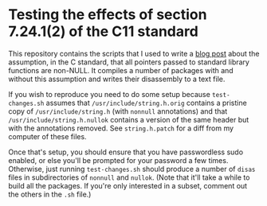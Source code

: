 # Testing the effects of section 7.24.1(2) of the C11 standard

This repository contains the scripts that I used to write a [blog post](https://www.imperialviolet.org/TODO) about the assumption, in the C standard, that all pointers passed to standard library functions are non-NULL. It compiles a number of packages with and without this assumption and writes their disassembly to a text file.

If you wish to reproduce you need to do some setup because `test-changes.sh` assumes that `/usr/include/string.h.orig` contains a pristine copy of `/usr/include/string.h` (with `nonnull` annotations) and that `/usr/include/string.h.nullok` contains a version of the same header but with the annotations removed. See `string.h.patch` for a diff from my computer of these files.

Once that's setup, you should ensure that you have passwordless sudo enabled, or else you'll be prompted for your password a few times. Otherwise, just running `test-changes.sh` should produce a number of `disas` files in subdirectories of `nonnull` and `nullok`. (Note that it'll take a while to build all the packages. If you're only interested in a subset, comment out the others in the `.sh` file.)
